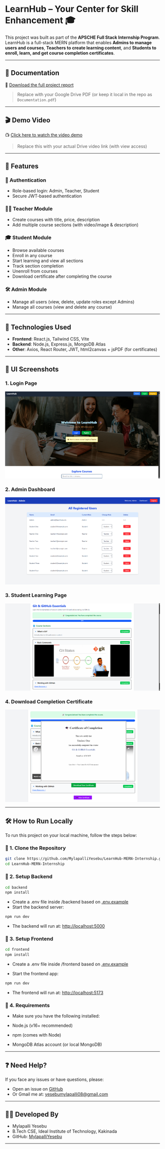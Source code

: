 # LearnHub – Your Center for Skill Enhancement 🎓

This project was built as part of the **APSCHE Full Stack Internship Program**.  
LearnHub is a full-stack MERN platform that enables **Admins to manage users and courses**, **Teachers to create learning content**, and **Students to enroll, learn, and get course completion certificates**.

---

## 📄 Documentation

📎 [Download the full project report](https://drive.google.com/your-doc-pdf-link)

> Replace with your Google Drive PDF (or keep it local in the repo as `Documentation.pdf`)

---

## 🎬 Demo Video

📺 [Click here to watch the video demo](https://drive.google.com/your-demo-video-link)

> Replace this with your actual Drive video link (with view access)

---

## 🚀 Features

### 🔐 Authentication

- Role-based login: Admin, Teacher, Student
- Secure JWT-based authentication

### 🧑‍🏫 Teacher Module

- Create courses with title, price, description
- Add multiple course sections (with video/image & description)

### 🎓 Student Module

- Browse available courses
- Enroll in any course
- Start learning and view all sections
- Track section completion
- Unenroll from courses
- Download certificate after completing the course

### 🛠 Admin Module

- Manage all users (view, delete, update roles except Admins)
- Manage all courses (view and delete any course)

---

## 🧠 Technologies Used

- **Frontend**: React.js, Tailwind CSS, Vite
- **Backend**: Node.js, Express.js, MongoDB Atlas
- **Other**: Axios, React Router, JWT, html2canvas + jsPDF (for certificates)

---

## 📸 UI Screenshots

### 1. Login Page  

![Login](./frontend/UI-Screenshots/1-home.png)

### 2. Admin Dashboard  

![Admin](./frontend/UI-Screenshots/4-admin-dashboard.png)

### 3. Student Learning Page  

![Learn](./frontend/UI-Screenshots/9-learn-course.png)

### 4. Download Completion Certificate

![Learn](./frontend/UI-Screenshots/10-certificate.png)

---

## 🛠 How to Run Locally

To run this project on your local machine, follow the steps below:

### 🔹 1. Clone the Repository

```bash
git clone https://github.com/MylapalliYesebu/LearnHub-MERN-Internship.git
cd LearnHub-MERN-Internship
```

### 🔹 2. Setup Backend

```bash
cd backend
npm install
```

- Create a .env file inside /backend based on [.env.example](./backend/.env.example)
- Start the backend server:

```bash
npm run dev
```

- The backend will run at: [http://localhost:5000](http://localhost:5000)

### 🔹 3. Setup Frontend

```bash
cd frontend
npm install
```

- Create a .env file inside /frontend based on [.env.example](./frontend/.env.example)

- Start the frontend app:

```bash
npm run dev
```

- The frontend will run at: [http://localhost:5173](http://localhost:5173)

### 🔹 4. Requirements

- Make sure you have the following installed:

- Node.js (v16+ recommended)

- npm (comes with Node)

- MongoDB Atlas account (or local MongoDB)

---

## ❓ Need Help?

If you face any issues or have questions, please:

- Open an issue on [GitHub](https://github.com/MylapalliYesebu/LearnHub-MERN-Internship/issues)
- Or Gmail me at: [yesebumylapalli08@gmail.com](mailto:mylapalliyesebu@example.com)

---

## 🙋‍♂️ Developed By

- Mylapalli Yesebu
- B.Tech CSE, Ideal Institute of Technology, Kakinada
- GitHub: [MylapalliYesebu](https://github.com/MylapalliYesebu)

---
